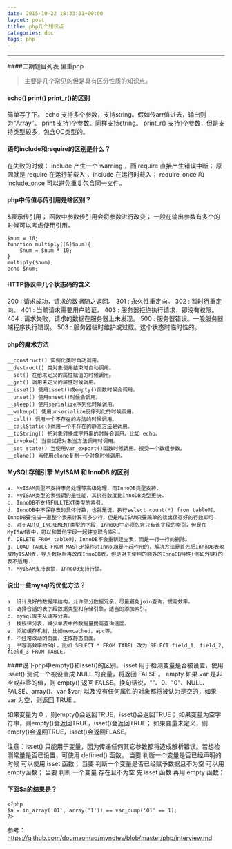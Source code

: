 ```yaml
---
date: 2015-10-22 18:33:31+00:00
layout: post
title: php几个知识点
categories: doc
tags: php
---
```





----------

####二期题目列表 偏重php

> 主要是几个常见的但是具有区分性质的知识点。


#### echo() print() print_r()的区别
简单写了下。
echo 支持多个参数，支持string。假如传arr值进去，输出则为“Array”。
print 支持1个参数。同样支持string。
print_r() 支持1个参数，但是支持类型较多，包含OC类型的。

#### 语句include和require的区别是什么？
在失败的时候：
include 产生一个 warning ，而 require 直接产生错误中断；
原因就是
require 在运行前载入；
include 在运行时载入；
require_once 和 include_once 可以避免重复包含同一文件。
#### php中传值与传引用是啥区别？
&表示传引用；
函数中参数传引用会将参数进行改变；
一般在输出参数有多个的时候可以考虑使用引用。

```
$num = 10;
function multiply([&]$num){
    $num = $num * 10;
}
multiply($num);
echo $num;
```

#### HTTP协议中几个状态码的含义
200 : 请求成功，请求的数据随之返回。
301 : 永久性重定向。
302 : 暂时行重定向。
401 : 当前请求需要用户验证。
403 : 服务器拒绝执行请求，即没有权限。
404 : 请求失败，请求的数据在服务器上未发现。
500 : 服务器错误。一般服务器端程序执行错误。
503 : 服务器临时维护或过载。这个状态时临时性的。
#### php的魔术方法

```
__construct() 实例化类时自动调用。
__destruct() 类对象使用结束时自动调用。
__set() 在给未定义的属性赋值的时候调用。
__get() 调用未定义的属性时候调用。
__isset() 使用isset()或empty()函数时候会调用。
__unset() 使用unset()时候会调用。
__sleep() 使用serialize序列化时候调用。
__wakeup() 使用unserialize反序列化的时候调用。
__call() 调用一个不存在的方法的时候调用。
__callStatic()调用一个不存在的静态方法是调用。
__toString() 把对象转换成字符串的时候会调用。比如 echo。
__invoke() 当尝试把对象当方法调用时调用。
__set_state() 当使用var_export()函数时候调用。接受一个数组参数。
__clone() 当使用clone复制一个对象时候调用。
```

#### MySQL存储引擎 MyISAM 和 InnoDB 的区别

```
a. MyISAM类型不支持事务处理等高级处理，而InnoDB类型支持.
b. MyISAM类型的表强调的是性能，其执行数度比InnoDB类型更快.
c. InnoDB不支持FULLTEXT类型的索引.
d. InnoDB中不保存表的具体行数，也就是说，执行select count(*) from table时，InnoDB要扫描一遍整个表来计算有多少行，但是MyISAM只要简单的读出保存好的行数即可.
e. 对于AUTO_INCREMENT类型的字段，InnoDB中必须包含只有该字段的索引，但是在MyISAM表中，可以和其他字段一起建立联合索引。
f. DELETE FROM table时，InnoDB不会重新建立表，而是一行一行的删除。
g. LOAD TABLE FROM MASTER操作对InnoDB是不起作用的，解决方法是首先把InnoDB表改成MyISAM表，导入数据后再改成InnoDB表，但是对于使用的额外的InnoDB特性(例如外键)的表不适用.
h. MyISAM支持表锁，InnoDB支持行锁。
```

#### 说出一些mysql的优化方法？

```
a. 设计良好的数据库结构，允许部分数据冗余，尽量避免join查询，提高效率。
b. 选择合适的表字段数据类型和存储引擎，适当的添加索引。
c. mysql库主从读写分离。
d. 找规律分表，减少单表中的数据量提高查询速度。
e. 添加缓存机制，比如memcached，apc等。
f. 不经常改动的页面，生成静态页面。
g. 书写高效率的SQL。比如 SELECT * FROM TABEL 改为 SELECT field_1, field_2, field_3 FROM TABLE.
```

####说下php中empty()和isset()的区别。
isset 用于检测变量是否被设置，使用 isset() 测试一个被设置成 NULL 的变量，将返回 FALSE 。
empty 如果 var 是非空或非零的值，则 empty() 返回 FALSE。换句话说，""、0、"0"、NULL、FALSE、array()、var $var; 以及没有任何属性的对象都将被认为是空的，如果 var 为空，则返回 TRUE 。

如果变量为 0 ，则empty()会返回TRUE，isset()会返回TRUE；
如果变量为空字符串，则empty()会返回TRUE，isset()会返回TRUE；
如果变量未定义，则empty()会返回TRUE，isset()会返回FLASE。

注意：isset() 只能用于变量，因为传递任何其它参数都将造成解析错误。若想检测常量是否已设置，可使用 defined() 函数。 当要 判断一个变量是否已经声明的时候 可以使用 isset 函数；
当要 判断一个变量是否已经赋予数据且不为空 可以用 empty函数；
当要 判断 一个变量 存在且不为空 先 isset 函数 再用 empty 函数；

#### 下面$a的结果是？

```
<?php
$a = in_array('01', array('1')) == var_dump('01' == 1);
?>
```

参考：https://github.com/doumaomao/mynotes/blob/master/php/interview.md